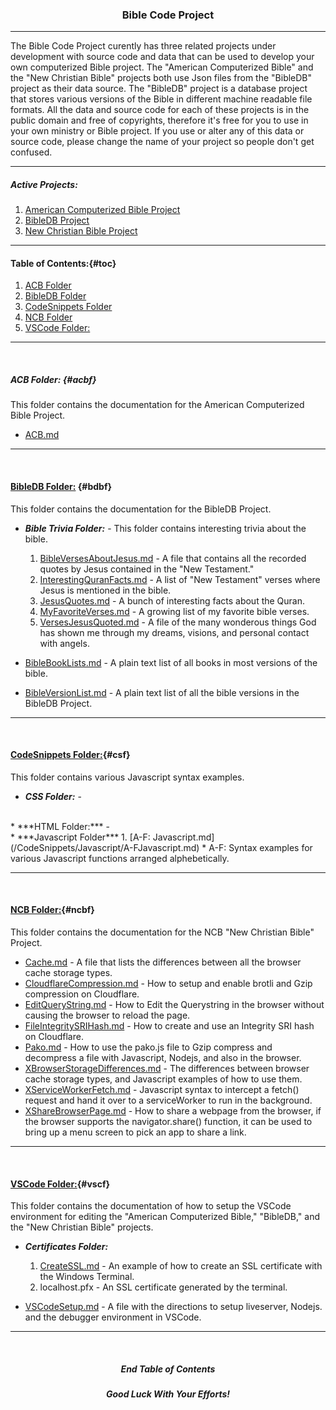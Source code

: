 <h3 align="center">Bible Code Project</h3>

---

The Bible Code Project curently has three related projects under development with source code and data that can be used to develop your own computerized Bible project. The "American Computerized Bible" and the "New Christian Bible" projects both use Json files from the "BibleDB" project as their data source. The "BibleDB" project is a database project that stores various versions of the Bible in different machine readable file formats. All the data and source code for each of these projects is in the public domain and free of copyrights, therefore it's free for you to use in your own ministry or Bible project. If you use or alter any of this data or source code, please change the name of your project so people don't get confused.

---

##### Active Projects:

1. [American Computerized Bible Project](https://github.com/ACB-Bible/AmericanComputerizedBible)
2. [BibleDB Project](https://github.com/ACB-Bible/BibleDB)
3. [New Christian Bible Project](https://github.com/ACB-Bible/NCB)

---

#### Table of Contents:{#toc}

1. [ACB Folder](#acbf)
2. [BibleDB Folder](#bdbf)
3. [CodeSnippets Folder](#csf)
4. [NCB Folder](#ncbf)
5. [VSCode Folder:](#vscf)

---

<br>

##### ACB Folder: {#acbf}
This folder contains the documentation for the American Computerized Bible Project.

* [ACB.md](/ACB/ACB.md)

---

<br>

#### [BibleDB Folder:](#toc) {#bdbf}
This folder contains the documentation for the BibleDB Project.

* ***Bible Trivia Folder:*** - This folder contains interesting trivia about the bible.
    1. [BibleVersesAboutJesus.md](BibleDB/Bible-Trivia/BibleVersesAboutJesus.md) - A file that contains all the recorded quotes by Jesus contained in the "New Testament."
    2. [InterestingQuranFacts.md](BibleDB/Bible-Trivia/InterestingQuranFacts.md) - A list of "New Testament" verses where Jesus is mentioned in the bible.
    3. [JesusQuotes.md](BibleDB/Bible-Trivia/JesusQuotes.md) - A bunch of interesting facts about the Quran.
    4. [MyFavoriteVerses.md](BibleDB/Bible-Trivia/MyFavoriteVerses.md) - A growing list of my favorite bible verses.
    5. [VersesJesusQuoted.md](BibleDB/Bible-Trivia/VersesJesusQuoted.md) - A file of the many wonderous things God has shown me through my dreams, visions, and personal contact with angels.

* [BibleBookLists.md](BibleDB/BibleBookLists.md) - A plain text list of all books in most versions of the bible.
* [BibleVersionList.md](BibleDB/BibleVersionList.md) - A plain text list of all the bible versions in the BibleDB Project.

---

<br>

#### [CodeSnippets Folder:](#toc){#csf}
This folder contains various Javascript syntax examples.

* ***CSS Folder:*** - 
<br>
* ***HTML Folder:*** - 
<br>
* ***Javascript Folder***        
    1. [A-F: Javascript.md](/CodeSnippets/Javascript/A-FJavascript.md)
        * A-F: Syntax examples for various Javascript functions arranged alphebetically.

---

<br>

#### [NCB Folder:](#toc){#ncbf}
This folder contains the documentation for the NCB "New Christian Bible" Project.

* [Cache.md](/NCB/Cache.md) - A file that lists the differences between all the browser cache storage types.
* [CloudflareCompression.md](/NCB/CloudflareCompression.md) - How to setup and enable brotli and Gzip compression on Cloudflare.
* [EditQueryString.md](/NCB/EditQueryString.md) - How to Edit the Querystring in the browser without causing the browser to reload the page.
* [FileIntegritySRIHash.md](/NCB/FileIntegritySRIHash.md) - How to create and use an Integrity SRI hash on Cloudflare.
* [Pako.md](/NCB/Pako.md) - How to use the pako.js file to Gzip compress and decompress a file with Javascript, Nodejs, and also in the browser.
* [XBrowserStorageDifferences.md](/NCB/XBrowserStorageDifferences.md) - The differences between browser cache storage types, and Javascript examples of how to use them.
* [XServiceWorkerFetch.md](/NCB/XServiceWorkerFetch.md) - Javascript syntax to intercept a fetch() request and hand it over to a serviceWorker to run in the background.
* [XShareBrowserPage.md](/NCB/XShareBrowserPage.md) - How to share a webpage from the browser, if the browser supports the navigator.share() function, it can be used to bring up a menu screen to pick an app to share a link.
---

<br>

#### [VSCode Folder:](#toc){#vscf}
This folder contains the documentation of how to setup the VSCode environment for editing the "American Computerized Bible," "BibleDB," and the "New Christian Bible" projects.

* ***Certificates Folder:***
    1. [CreateSSL.md](/VSCode/Certificates/CreateSSL.md) - An example of how to create an SSL certificate with the Windows Terminal.
    2. localhost.pfx - An SSL certificate generated by the terminal.

* [VSCodeSetup.md](/VSCode/VSCodeSetup.md) - A file with the directions to setup liveserver, Nodejs. and the debugger environment in VSCode.

---

<br>

<H5 align="center">End Table of Contents</H5>
<h5 align="center">Good Luck With Your Efforts!</h3>